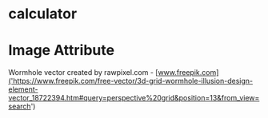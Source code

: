 # calculator
 
# Image Attribute 
Wormhole vector created by rawpixel.com - [www.freepik.com]('https://www.freepik.com/free-vector/3d-grid-wormhole-illusion-design-element-vector_18722394.htm#query=perspective%20grid&position=13&from_view=search')
